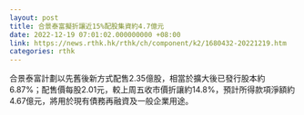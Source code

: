 ```yaml
---
layout: post
title: 合景泰富擬折讓近15%配股集資約4.7億元
date: 2022-12-19 07:01:02.000000000 +08:00
link: https://news.rthk.hk/rthk/ch/component/k2/1680432-20221219.htm
categories: rthk
---
```


合景泰富計劃以先舊後新方式配售2.35億股，相當於擴大後已發行股本約6.87%；配售價每股2.01元，較上周五收市價折讓約14.8%，預計所得款項淨額約4.67億元，將用於現有債務再融資及一般企業用途。
